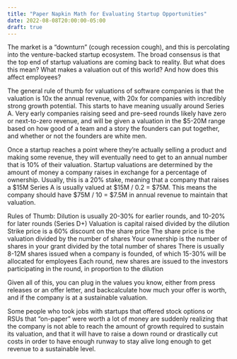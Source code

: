 ```yaml
---
title: "Paper Napkin Math for Evaluating Startup Opportunities"
date: 2022-08-08T20:00:00-05:00
draft: true 
---
```


The market is a “downturn” (cough recession cough), and this is percolating into the venture-backed startup ecosystem. The broad consensus is that the top end of startup valuations are coming back to reality. But what does this mean? What makes a valuation out of this world? And how does this affect employees?

The general rule of thumb for valuations of software companies is that the valuation is 10x the annual revenue, with 20x for companies with incredibly strong growth potential. This starts to have meaning usually around Series A. Very early companies raising seed and pre-seed rounds likely have zero or next-to-zero revenue, and will be given a valuation in the $5-20M range based on how good of a team and a story the founders can put together, and whether or not the founders are white men.

Once a startup reaches a point where they’re actually selling a product and making some revenue, they will eventually need to get to an annual number that is 10% of their valuation. Startup valuations are determined by the amount of money a company raises in exchange for a percentage of ownership. Usually, this is a 20% stake, meaning that a company that raises a $15M Series A is usually valued at $15M / 0.2 = $75M. This means the company should have $75M / 10 = $7.5M in annual revenue to maintain that valuation.

Rules of Thumb:
Dilution is usually 20-30% for earlier rounds, and 10-20% for later rounds (Series D+)
Valuation is capital raised divided by the dilution
Strike price is a 60% discount on the share price
The share price is the valuation divided by the number of shares
Your ownership is the number of shares in your grant divided by the total number of shares
There is usually 8-12M shares issued when a company is founded, of which 15-30% will be allocated for employees
Each round, new shares are issued to the investors participating in the round, in proportion to the dilution

Given all of this, you can plug in the values you know, either from press releases or an offer letter, and backcalculate how much your offer is worth, and if the company is at a sustainable valuation.

Some people who took jobs with startups that offered stock options or RSUs that “on-paper” were worth a lot of money are suddenly realizing that the company is not able to reach the amount of growth required to sustain its valuation, and that it will have to raise a down round or drastically cut costs in order to have enough runway to stay alive long enough to get revenue to a sustainable level.



